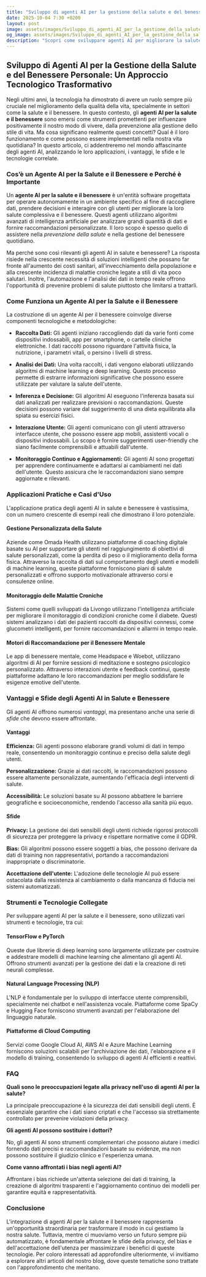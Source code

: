 ```yaml
---
title: "Sviluppo di agenti AI per la gestione della salute e del benessere"
date: 2025-10-04 7:30 +0200
layout: post
image: assets/images/Sviluppo_di_agenti_AI_per_la_gestione_della_salute_e_del_benessere.jpg
og_image: assets/images/Sviluppo_di_agenti_AI_per_la_gestione_della_salute_e_del_benessere.jpg
description: "Scopri come sviluppare agenti AI per migliorare la salute e il benessere gestendo lo stile di vita e la prevenzione in modo innovativo."
---
```


## Sviluppo di Agenti AI per la Gestione della Salute e del Benessere Personale: Un Approccio Tecnologico Trasformativo

Negli ultimi anni, la tecnologia ha dimostrato di avere un ruolo sempre più cruciale nel miglioramento della qualità della vita, specialmente in settori come la salute e il benessere. In questo contesto, gli **agenti AI per la salute e il benessere** sono emersi come strumenti promettenti per influenzare positivamente il nostro modo di vivere, dalla prevenzione alla gestione dello stile di vita. Ma cosa significano realmente questi concetti? Qual è il loro funzionamento e come possono essere implementati nella nostra vita quotidiana? In questo articolo, ci addentreremo nel mondo affascinante degli agenti AI, analizzando le loro applicazioni, i vantaggi, le sfide e le tecnologie correlate.

### Cos’è un Agente AI per la Salute e il Benessere e Perché è Importante

Un **agente AI per la salute e il benessere** è un'entità software progettata per operare autonomamente in un ambiente specifico al fine di raccogliere dati, prendere decisioni e interagire con gli utenti per migliorare la loro salute complessiva e il benessere. Questi agenti utilizzano algoritmi avanzati di intelligenza artificiale per analizzare grandi quantità di dati e fornire raccomandazioni personalizzate. Il loro scopo è spesso quello di assistere nella *prevenzione della salute* e nella gestione del benessere quotidiano.

Ma perché sono così rilevanti gli agenti AI in salute e benessere? La risposta risiede nella crescente necessità di soluzioni intelligenti che possano far fronte all'aumento dei costi sanitari, all'invecchiamento della popolazione e alla crescente incidenza di malattie croniche legate a stili di vita poco salutari. Inoltre, l'automazione e l'analisi dei dati in tempo reale offrono l'opportunità di prevenire problemi di salute piuttosto che limitarsi a trattarli.

### Come Funziona un Agente AI per la Salute e il Benessere

La costruzione di un agente AI per il benessere coinvolge diverse componenti tecnologiche e metodologiche:

- **Raccolta Dati:** Gli agenti iniziano raccogliendo dati da varie fonti come dispositivi indossabili, app per smartphone, o cartelle cliniche elettroniche. I dati raccolti possono riguardare l'attività fisica, la nutrizione, i parametri vitali, o persino i livelli di stress.

- **Analisi dei Dati:** Una volta raccolti, i dati vengono elaborati utilizzando algoritmi di machine learning e deep learning. Questo processo permette di estrarre informazioni significative che possono essere utilizzate per valutare la salute dell'utente.

- **Inferenza e Decisione:** Gli algoritmi AI eseguono l'inferenza basata sui dati analizzati per realizzare previsioni o raccomandazioni. Queste decisioni possono variare dal suggerimento di una dieta equilibrata alla spiata su esercizi fisici.

- **Interazione Utente:** Gli agenti comunicano con gli utenti attraverso interfacce utente, che possono essere app mobili, assistenti vocali o dispositivi indossabili. Lo scopo è fornire suggerimenti user-friendly che siano facilmente comprensibili e attuabili dall'utente.

- **Monitoraggio Continuo e Aggiornamenti:** Gli agenti AI sono progettati per apprendere continuamente e adattarsi ai cambiamenti nei dati dell'utente. Questo assicura che le raccomandazioni siano sempre aggiornate e rilevanti.

### Applicazioni Pratiche e Casi d'Uso

L'applicazione pratica degli agenti AI in salute e benessere è vastissima, con un numero crescente di esempi reali che dimostrano il loro potenziale.

#### Gestione Personalizzata della Salute

Aziende come Omada Health utilizzano piattaforme di coaching digitale basate su AI per supportare gli utenti nel raggiungimento di obiettivi di salute personalizzati, come la perdita di peso o il miglioramento della forma fisica. Attraverso la raccolta di dati sul comportamento degli utenti e modelli di machine learning, queste piattaforme forniscono piani di salute personalizzati e offrono supporto motivazionale attraverso corsi e consulenze online.

#### Monitoraggio delle Malattie Croniche

Sistemi come quelli sviluppati da Livongo utilizzano l'intelligenza artificiale per migliorare il monitoraggio di condizioni croniche come il diabete. Questi sistemi analizzano i dati dei pazienti raccolti da dispositivi connessi, come glucometri intelligenti, per fornire raccomandazioni e allarmi in tempo reale.

#### Motori di Raccomandazione per il Benessere Mentale

Le app di benessere mentale, come Headspace e Woebot, utilizzano algoritmi di AI per fornire sessioni di meditazione e sostegno psicologico personalizzato. Attraverso interazioni utente e feedback continui, queste piattaforme adattano le loro raccomandazioni per meglio soddisfare le esigenze emotive dell'utente.

### Vantaggi e Sfide degli Agenti AI in Salute e Benessere

Gli agenti AI offrono numerosi *vantaggi*, ma presentano anche una serie di *sfide* che devono essere affrontate.

#### Vantaggi

**Efficienza:** Gli agenti possono elaborare grandi volumi di dati in tempo reale, consentendo un monitoraggio continuo e preciso della salute degli utenti.

**Personalizzazione:** Grazie ai dati raccolti, le raccomandazioni possono essere altamente personalizzate, aumentando l'efficacia degli interventi di salute.

**Accessibilità:** Le soluzioni basate su AI possono abbattere le barriere geografiche e socioeconomiche, rendendo l'accesso alla sanità più equo.

#### Sfide

**Privacy:** La gestione dei dati sensibili degli utenti richiede rigorosi protocolli di sicurezza per proteggere la privacy e rispettare normative come il GDPR.

**Bias:** Gli algoritmi possono essere soggetti a bias, che possono derivare da dati di training non rappresentativi, portando a raccomandazioni inappropriate o discriminatorie.

**Accettazione dell'utente:** L'adozione delle tecnologie AI può essere ostacolata dalla resistenza al cambiamento o dalla mancanza di fiducia nei sistemi automatizzati.

### Strumenti e Tecnologie Collegate

Per sviluppare agenti AI per la salute e il benessere, sono utilizzati vari strumenti e tecnologie, tra cui:

#### TensorFlow e PyTorch

Queste due librerie di deep learning sono largamente utilizzate per costruire e addestrare modelli di machine learning che alimentano gli agenti AI. Offrono strumenti avanzati per la gestione dei dati e la creazione di reti neurali complesse.

#### Natural Language Processing (NLP)

L'NLP è fondamentale per lo sviluppo di interfacce utente comprensibili, specialmente nei chatbot e nell'assistenza vocale. Piattaforme come SpaCy e Hugging Face forniscono strumenti avanzati per l'elaborazione del linguaggio naturale.

#### Piattaforme di Cloud Computing

Servizi come Google Cloud AI, AWS AI e Azure Machine Learning forniscono soluzioni scalabili per l'archiviazione dei dati, l'elaborazione e il modello di training, consentendo lo sviluppo di agenti AI efficienti e reattivi.

### FAQ

**Quali sono le preoccupazioni legate alla privacy nell'uso di agenti AI per la salute?**

La principale preoccupazione è la sicurezza dei dati sensibili degli utenti. È essenziale garantire che i dati siano criptati e che l'accesso sia strettamente controllato per prevenire violazioni della privacy.

**Gli agenti AI possono sostituire i dottori?**

No, gli agenti AI sono strumenti complementari che possono aiutare i medici fornendo dati precisi e raccomandazioni basate su evidenze, ma non possono sostituire il giudizio clinico e l'esperienza umana.

**Come vanno affrontati i bias negli agenti AI?**

Affrontare i bias richiede un'attenta selezione dei dati di training, la creazione di algoritmi trasparenti e l'aggiornamento continuo dei modelli per garantire equità e rappresentatività.

### Conclusione

L'integrazione di agenti AI per la salute e il benessere rappresenta un'opportunità straordinaria per trasformare il modo in cui gestiamo la nostra salute. Tuttavia, mentre ci muoviamo verso un futuro sempre più automatizzato, è fondamentale affrontare le sfide della privacy, del bias e dell'accettazione dell'utenza per massimizzare i benefici di queste tecnologie. Per coloro interessati ad approfondire ulteriormente, vi invitiamo a esplorare altri articoli del nostro blog, dove queste tematiche sono trattate con l'approfondimento che meritano.